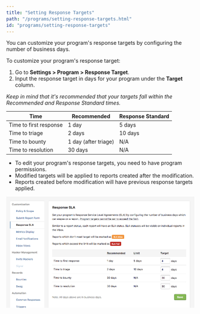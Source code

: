 ```yaml
---
title: "Setting Response Targets"
path: "/programs/setting-response-targets.html"
id: "programs/setting-response-targets"
---
```


You can customize your program's response targets by configuring the number of business days. 

To customize your program's response target: 
1. Go to **Settings > Program > Response Target**. 
2. Input the response target in days for your program under the **Target** column. 

*Keep in mind that it's recommended that your targets fall within the Recommended and Response Standard times.* 
    

Time | Recommended | Response Standard 
---- | ----------- | ------------------
Time to first response | 1 day | 5 days 
Time to triage | 2 days | 10 days 
Time to bounty | 1 day (after triage) | N/A 
Time to resolution | 30 days | N/A 


* To edit your program's response targets, you need to have program permissions. 
* Modified targets will be applied to reports created after the modification. 
* Reports created before modification will have previous response targets applied. 

![response sla](./images/response-sla.png)
